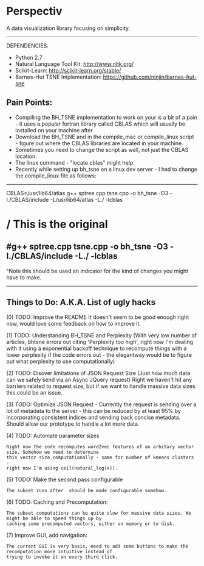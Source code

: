 Perspectiv
==========

A data visualization library focusing on simplicity.

----

DEPENDENCIES:
- Python 2.7 
- Natural Language Tool Kit: http://www.nltk.org/
- Scikit-Learn:  http://scikit-learn.org/stable/
- Barnes-Hut TSNE Implementation: https://github.com/ninjin/barnes-hut-sne

Pain Points:
------------
- Compiling the BH_TSNE implementation to work on your is a bit of a pain - it uses a popular fortran library
called CBLAS which will usually be installed on your machine after 
- Download the BH_TSNE and in the compile_mac or compile_linux script - figure out where the
CBLAS libraries are located in your machine.
- Sometimes you need to change the script as well, not just the CBLAS location.
- The linux command - "locate cblas" might help.
- Recently while setting up bh_tsne on a linux dev server - I had to change the compile_linux 
file as follows:
----------------
CBLAS=/usr/lib64/atlas
g++ sptree.cpp tsne.cpp -o bh_tsne -O3 -I./CBLAS/include -L/usr/lib64/atlas -L./ -lcblas

# \/ This is the original 
#g++ sptree.cpp tsne.cpp -o bh_tsne -O3 -I./CBLAS/include -L./ -lcblas
----------------
^Note this should be used an indicator for the kind of changes you might have to make.


----------------------
Things to Do: A.K.A. List of ugly hacks
---------------------
(0) TODO: Improve the README
    It doesn't seem to be good enough right now, would love some feedback on how to improve it.

(1) TODO: Understanding BH_TSNE and Perplexity 
    (With very low number of articles, bhtsne errors out citing 'Perplexity too high', right now I'm dealing 
    with it using a exponential backoff technique to recompute things with a lower perplexity if 
    the code errors out - the elegantway would be to figure out what perplexity to use computationally)

(2) TODO:
    Disover limitations of JSON Request Size (Just how much data can we safely send via an Async JQuery request)
    Right we haven't hit any barriers related to request size, but if we want to handle massive data sizes
    this could be an issue.

(3) TODO:
    Optimize JSON Request - Currently the request is sending over a lot of metadata to the server - this can
    be reduced by at least 95% by incorporating consistent indices and sending back concise metadata. Should
    allow our prototype to handle a lot more data.

(4) TODO: Automate parameter sizes

    Right now the code recomputes word2vec features of an arbitary vector size. Somehow we need to determine
    this vector size computationally - same for number of kmeans clusters - 
    right now I'm using ceil(natural_log(x)).

(5) TODO: Make the second pass configurable

    The subset runs after  should be made configurable somehow.

(6) TODO: Caching and Precomputation:

    The subset computations can be quite slow for massive data sizes. We might be able to speed things up by
    caching some precomputed vectors, either on memory or to disk.

(7) Improve GUI, add navigation:
    
    The current GUI is very basic, need to add some buttons to make the recomputation more intuitive instead of
    trying to invoke it on every third click.